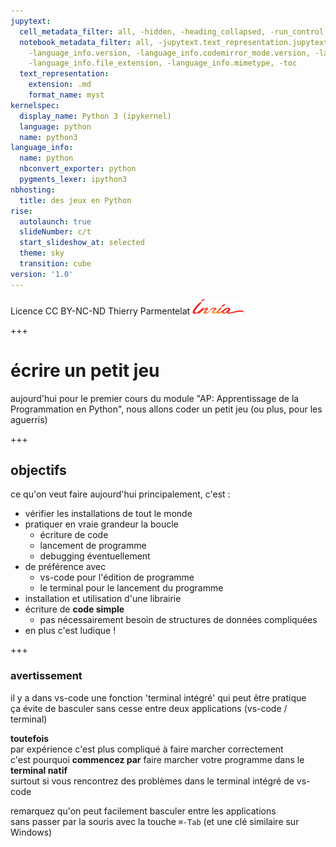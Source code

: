 ```yaml
---
jupytext:
  cell_metadata_filter: all, -hidden, -heading_collapsed, -run_control, -trusted
  notebook_metadata_filter: all, -jupytext.text_representation.jupytext_version, -jupytext.text_representation.format_version,
    -language_info.version, -language_info.codemirror_mode.version, -language_info.codemirror_mode,
    -language_info.file_extension, -language_info.mimetype, -toc
  text_representation:
    extension: .md
    format_name: myst
kernelspec:
  display_name: Python 3 (ipykernel)
  language: python
  name: python3
language_info:
  name: python
  nbconvert_exporter: python
  pygments_lexer: ipython3
nbhosting:
  title: des jeux en Python
rise:
  autolaunch: true
  slideNumber: c/t
  start_slideshow_at: selected
  theme: sky
  transition: cube
version: '1.0'
---
```


<div class="licence">
<span>Licence CC BY-NC-ND</span>
<span>Thierry Parmentelat</span>
<span><img src="media/inria-25-alpha.png" /></span>
</div>

+++

# écrire un petit jeu

aujourd'hui pour le premier cours du module "AP: Apprentissage de la Programmation en Python", 
nous allons coder un petit jeu (ou plus, pour les aguerris)

+++

## objectifs

ce qu'on veut faire aujourd'hui principalement, c'est :

* vérifier les installations de tout le monde
* pratiquer en vraie grandeur la boucle 
  * écriture de code
  * lancement de programme
  * debugging éventuellement
* de préférence avec
  * vs-code pour l'édition de programme
  * le terminal pour le lancement du programme  
* installation et utilisation d'une librairie
* écriture de **code simple**
  * pas nécessairement besoin de structures de données compliquées
* en plus c'est ludique !

+++

### avertissement 

il y a dans vs-code une fonction 'terminal intégré' qui peut être pratique  
ça évite de basculer sans cesse entre deux applications (vs-code / terminal)

**toutefois**  
par expérience c'est plus compliqué à faire marcher correctement  
c'est pourquoi **commencez par** faire marcher votre programme dans le **terminal natif**  
surtout si vous rencontrez des problèmes dans le terminal intégré de vs-code

remarquez qu'on peut facilement basculer entre les applications  
sans passer par la souris avec la touche `⌘-Tab` (et une clé similaire sur Windows)
